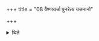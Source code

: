+++
title = "08 वैष्णव्यर्चा पुनरेत्य यजमानो"

+++

<details><summary>थिते</summary>

वैष्णव्यर्चा पुनरेत्य यजमानो राजानमुपतिष्ठते विष्णो त्वं नो अन्तम इति ८
</details>
